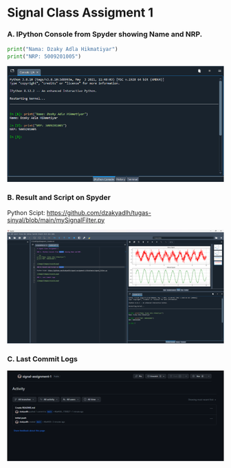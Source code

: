# Signal Class Assigment 1

### A. IPython Console from Spyder showing Name and NRP.

```py
print("Nama: Dzaky Adla Hikmatiyar")
print("NRP: 5009201005")
```

![image](images/result0.png)

### B. Result and Script on Spyder

Python Scipt: https://github.com/dzakyadlh/tugas-sinyal/blob/main/mySignalFilter.py

![image](images/result1.png)

### C. Last Commit Logs

![image](images/result2.png)
